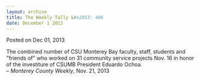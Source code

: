```yaml
---
layout: archive
title: The Weekly Tally &#x2013; 406
date: December 1 2013
---
```





<span class="date">Posted on Dec 01, 2013    </span>
<p>The combined number of CSU Monterey Bay faculty, staff, students
and &quot;friends of&quot; who worked on 31 community service projects Nov.
16 in honor of the investiture of CSUMB President Eduardo
Ochoa.<br>
&#x2013; <em>Monterey County Weekly</em>, Nov. 21, 2013</br></p>





